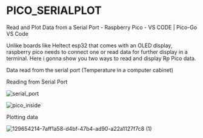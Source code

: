 # PICO_SERIALPLOT
Read and Plot Data  from a Serial Port -  Raspberry Pico - VS CODE | Pico-Go VS Code


Unlike boards like Heltect esp32 that comes with an OLED display, raspberry pico needs to connect one or read data for further display in a terminal.
Here i gonna show you two ways to read and display Rp Pico data.

Data read from the serial port (Temperature in a computer cabinet)

Reading from Serial Port

![serial_port](https://user-images.githubusercontent.com/72607039/137673281-a484fc63-ef42-4b0b-8144-1e21981d75c8.gif)


![pico_inside](https://user-images.githubusercontent.com/72607039/137674416-72876219-e786-437b-9c21-60def54fdb62.jpg)


Plotting data


![129654214-7aff1a58-d4bf-47b4-ad90-a22a1127f7c8 (1)](https://user-images.githubusercontent.com/72607039/137673848-627980c2-1fad-4c00-9bec-308e448c84af.png)


